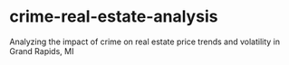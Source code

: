 # crime-real-estate-analysis
Analyzing the impact of crime on real estate price trends and volatility in Grand Rapids, MI
